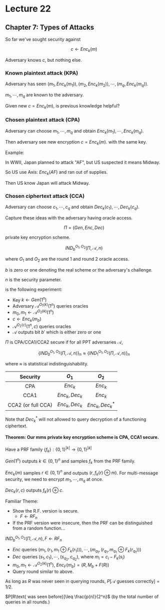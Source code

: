 # Lecture 22

## Chapter 7: Types of Attacks

So far we've sought security against

$$
c\gets Enc_k(m)
$$

Adversary knows $c$, but nothing else.

### Known plaintext attack (KPA)

Adversary has seen $(m_1,Enc_k(m_1)),(m_2,Enc_k(m_2)),\cdots,(m_q,Enc_k(m_q))$.

$m_1,\cdots,m_q$ are known to the adversary.

Given new $c=Enc_k(m)$, is previous knowledge helpful?

### Chosen plaintext attack (CPA)

Adversary can choose $m_1,\cdots,m_q$ and obtain $Enc_k(m_1),\cdots,Enc_k(m_q)$.

Then adversary see new encryption $c=Enc_k(m)$. with the same key.

Example:

In WWII, Japan planned to attack "AF", but US suspected it means Midway.

So US use Axis: $Enc_k(AF)$ and ran out of supplies.

Then US know Japan will attack Midway.

### Chosen ciphertext attack (CCA)

Adversary can choose $c_1,\cdots,c_q$ and obtain $Dec_k(c_1),\cdots,Dec_k(c_q)$.

Capture these ideas with the adversary having oracle access.

$$
\Pi=(Gen,Enc,Dec)
$$

private key encryption scheme.

$$
IND_b^{O_1,O_2}(\Pi,\mathcal{A},n)
$$

where $O_1$ and $O_2$ are the round 1 and round 2 oracle access.

$b$ is zero or one denoting the real scheme or the adversary's challenge.

$n$ is the security parameter.

is the following experiment:

- Key $k\gets Gen(1^n)$
- Adversary $\mathcal{A}^{O_1(k)}(1^n)$ queries oracles
- $m_0,m_1\gets \mathcal{A}^{O_2(k)}(1^n)$
- $c\gets Enc_k(m_b)$
- $\mathcal{A}^{O_2(c)}(1^n,c)$ queries oracles
- $\mathcal{A}$ outputs bit $b'$ which is either zero or one

$\Pi$ is CPA/CCA1/CCA2 secure if for all PPT adversaries $\mathcal{A}$,

$$
\{IND_0^{O_1,O_2}(\Pi,\mathcal{A},n)\}_n\approx\{IND_1^{O_1,O_2}(\Pi,\mathcal{A},n)\}_n
$$

where $\approx$ is statistical indistinguishability.

|Security|$O_1$|$O_2$|
|:---:|:---:|:---:|
|CPA|$Enc_k$|$Enc_k$|
|CCA1|$Enc_k,Dec_k$|$Enc_k$|
|CCA2 (or full CCA)|$Enc_k,Dec_k$|$Enc_k,Dec_k^*$|

Note that $Dec_k^*$ will not allowed to query decryption of a functioning ciphertext.

#### Theorem: Our mms private key encryption scheme is CPA, CCA1 secure.

Have a PRF family $\{f_k\}:\{0,1\}^|k|\to\{0,1\}^{|k|}$

$Gen(1^n)$ outputs $k\in\{0,1\}^n$ and samples $f_k$ from the PRF family.

$Enc_k(m)$ samples $r\in\{0,1\}^n$ and outputs $(r,f_k(r)\oplus m)$. For multi-message security, we need to encrypt $m_1,\cdots,m_q$ at once.

$Dec_k(r,c)$ outputs $f_k(r)\oplus c$.

Familiar Theme:

- Show the R.F. version is secure.
  - $F\gets RF_n$
- If the PRF version were insecure, then the PRF can be distinguished from a random function...

$IND_b^{O_1,O_2}(\Pi,\mathcal{A},n), F\gets RF_n$

- $Enc$ queries $(m_1,(r_1,m_1\oplus F_k(r_1))),\cdots,(m_{q_1},(r_{q_1},m_{q_1}\oplus F_k(r_{q_1})))$
- $Dec$ queries $(s_1,c_1),\cdots,(s_{q_2},c_{q_2})$, where $m_i=c_i-F_k(s_i)$
- $m_0,m_1\gets \mathcal{A}^{O_2(k)}(1^n)$, $Enc_F(m_b)=(R,M_b+F(R))$
- Query round similar to above.

As long as $R$ was never seen in querying rounds, $P[\mathcal{A} \text{ guesses correctly}]=1/2$.

$P[R\text{ was seen before}]\leq \frac{p(n)}{2^n}$ (by the total number of queries in all rounds.)



